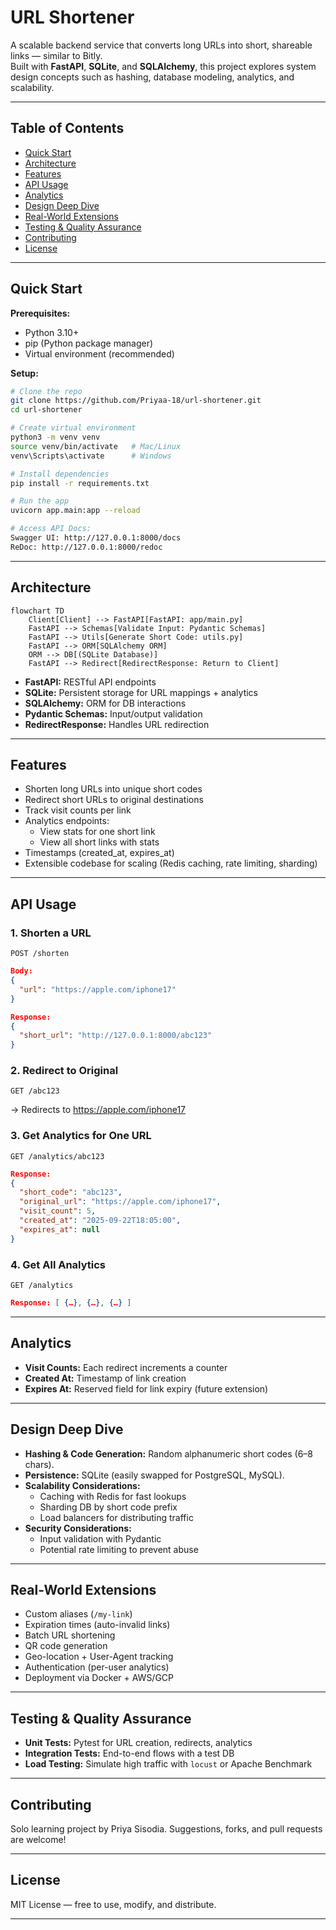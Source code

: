 # URL Shortener

A scalable backend service that converts long URLs into short, shareable links — similar to Bitly.  
Built with **FastAPI**, **SQLite**, and **SQLAlchemy**, this project explores system design concepts such as hashing, database modeling, analytics, and scalability.

---

## Table of Contents
- [Quick Start](#quick-start)
- [Architecture](#architecture)
- [Features](#features)
- [API Usage](#api-usage)
- [Analytics](#analytics)
- [Design Deep Dive](#design-deep-dive)
- [Real-World Extensions](#real-world-extensions)
- [Testing & Quality Assurance](#testing--quality-assurance)
- [Contributing](#contributing)
- [License](#license)

---

## Quick Start

**Prerequisites:**
- Python 3.10+
- pip (Python package manager)
- Virtual environment (recommended)

**Setup:**
```bash
# Clone the repo
git clone https://github.com/Priyaa-18/url-shortener.git
cd url-shortener

# Create virtual environment
python3 -m venv venv
source venv/bin/activate   # Mac/Linux
venv\Scripts\activate      # Windows

# Install dependencies
pip install -r requirements.txt

# Run the app
uvicorn app.main:app --reload

# Access API Docs:
Swagger UI: http://127.0.0.1:8000/docs
ReDoc: http://127.0.0.1:8000/redoc
```

---

## Architecture
```mermaid
flowchart TD
    Client[Client] --> FastAPI[FastAPI: app/main.py]
    FastAPI --> Schemas[Validate Input: Pydantic Schemas]
    FastAPI --> Utils[Generate Short Code: utils.py]
    FastAPI --> ORM[SQLAlchemy ORM]
    ORM --> DB[(SQLite Database)]
    FastAPI --> Redirect[RedirectResponse: Return to Client]
```

- **FastAPI:** RESTful API endpoints
- **SQLite:** Persistent storage for URL mappings + analytics
- **SQLAlchemy:** ORM for DB interactions
- **Pydantic Schemas:** Input/output validation
- **RedirectResponse:** Handles URL redirection

---

## Features
- Shorten long URLs into unique short codes
- Redirect short URLs to original destinations
- Track visit counts per link
- Analytics endpoints:
	- View stats for one short link
	- View all short links with stats
- Timestamps (created_at, expires_at)
- Extensible codebase for scaling (Redis caching, rate limiting, sharding)

---

## API Usage

### 1. Shorten a URL
```http
POST /shorten
```
```json
Body:
{
  "url": "https://apple.com/iphone17"
}

Response:
{
  "short_url": "http://127.0.0.1:8000/abc123"
}
```

### 2. Redirect to Original
```http
GET /abc123
```
→ Redirects to https://apple.com/iphone17

### 3. Get Analytics for One URL
```http
GET /analytics/abc123
```
```json
Response:
{
  "short_code": "abc123",
  "original_url": "https://apple.com/iphone17",
  "visit_count": 5,
  "created_at": "2025-09-22T18:05:00",
  "expires_at": null
}
```

### 4. Get All Analytics
```http
GET /analytics
```
```json
Response: [ {…}, {…}, {…} ]
```

---

## Analytics
- **Visit Counts:** Each redirect increments a counter
- **Created At:** Timestamp of link creation
- **Expires At:** Reserved field for link expiry (future extension)

---

## Design Deep Dive
- **Hashing & Code Generation:** Random alphanumeric short codes (6–8 chars).
- **Persistence:** SQLite (easily swapped for PostgreSQL, MySQL).
- **Scalability Considerations:**
	- Caching with Redis for fast lookups
	- Sharding DB by short code prefix
	- Load balancers for distributing traffic
- **Security Considerations:**
	- Input validation with Pydantic
	- Potential rate limiting to prevent abuse

---

## Real-World Extensions
- Custom aliases (`/my-link`)
- Expiration times (auto-invalid links)
- Batch URL shortening
- QR code generation
- Geo-location + User-Agent tracking
- Authentication (per-user analytics)
- Deployment via Docker + AWS/GCP

---

## Testing & Quality Assurance
- **Unit Tests:** Pytest for URL creation, redirects, analytics
- **Integration Tests:** End-to-end flows with a test DB
- **Load Testing:** Simulate high traffic with `locust` or Apache Benchmark

---

## Contributing
Solo learning project by Priya Sisodia.
Suggestions, forks, and pull requests are welcome!

---

## License
MIT License — free to use, modify, and distribute.

---